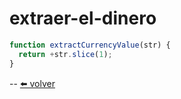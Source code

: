 # extraer-el-dinero

````js
function extractCurrencyValue(str) {
  return +str.slice(1);
}
````

--
[⬅️ volver](https://github.com/VictorHugoAguilar/javascript-interview-questions-explained/blob/main/theory/data-types/string/readme.md#extraer-el-dinero)
